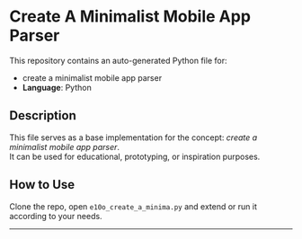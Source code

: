 # Create A Minimalist Mobile App Parser

This repository contains an auto-generated Python file for:

- create a minimalist mobile app parser
- **Language**: Python

## Description

This file serves as a base implementation for the concept: *create a minimalist mobile app parser*.  
It can be used for educational, prototyping, or inspiration purposes.

## How to Use

Clone the repo, open `e10o_create_a_minima.py` and extend or run it according to your needs.

---


